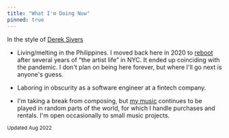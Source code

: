```yaml
---
title: "What I'm Doing Now"
pinned: true
---
```


In the style of [Derek Sivers](https://nownownow.com/about)

- Living/melting in the Philippines. I moved back here in 2020 to [reboot](/2020) after several years of “the artist life” in NYC. It ended up coinciding with the pandemic. I don't plan on being here forever, but where I'll go next is anyone's guess.

- Laboring in obscurity as a software engineer at a fintech company.

- I'm taking a break from composing, but [my music](https://music.cerdenia.com/news) continues to be played in random parts of the world, for which I handle purchases and rentals. I'm open occasionally to small music projects.

<small>Updated Aug 2022</small>